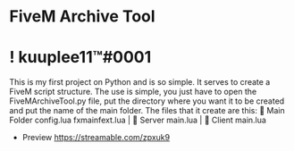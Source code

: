 # FiveM Archive Tool
# ! kuuplee11™#0001

This is my first project on Python and is so simple.
It serves to create a FiveM script structure.
The use is simple, you just have to open the FiveMArchiveTool.py file, put the directory where you want it to be created and put the name of the main folder.
The files that it create are this:
📂 Main Folder  config.lua  fxmainfext.lua | 📂 Server  main.lua | 📂 Client main.lua

* Preview
  https://streamable.com/zpxuk9
